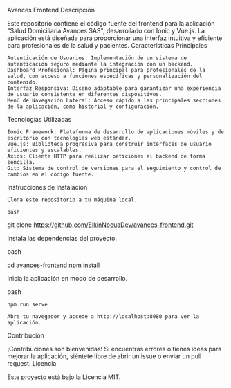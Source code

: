 Avances Frontend
Descripción

Este repositorio contiene el código fuente del frontend para la aplicación "Salud Domiciliaria Avances SAS", desarrollado con Ionic y Vue.js. La aplicación está diseñada para proporcionar una interfaz intuitiva y eficiente para profesionales de la salud y pacientes.
Características Principales

    Autenticación de Usuarios: Implementación de un sistema de autenticación seguro mediante la integración con un backend.
    Dashboard Profesional: Página principal para profesionales de la salud, con acceso a funciones específicas y personalización del contenido.
    Interfaz Responsiva: Diseño adaptable para garantizar una experiencia de usuario consistente en diferentes dispositivos.
    Menú de Navegación Lateral: Acceso rápido a las principales secciones de la aplicación, como historial y configuración.

Tecnologías Utilizadas

    Ionic Framework: Plataforma de desarrollo de aplicaciones móviles y de escritorio con tecnologías web estándar.
    Vue.js: Biblioteca progresiva para construir interfaces de usuario eficientes y escalables.
    Axios: Cliente HTTP para realizar peticiones al backend de forma sencilla.
    Git: Sistema de control de versiones para el seguimiento y control de cambios en el código fuente.

Instrucciones de Instalación

    Clona este repositorio a tu máquina local.

    bash

git clone https://github.com/ElkinNocuaDev/avances-frontend.git

Instala las dependencias del proyecto.

bash

cd avances-frontend
npm install

Inicia la aplicación en modo de desarrollo.

bash

    npm run serve

    Abre tu navegador y accede a http://localhost:8080 para ver la aplicación.

Contribución

¡Contribuciones son bienvenidas! Si encuentras errores o tienes ideas para mejorar la aplicación, siéntete libre de abrir un issue o enviar un pull request.
Licencia

Este proyecto está bajo la Licencia MIT.
